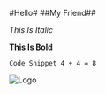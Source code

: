 #Hello#
##My Friend##

*This Is Italic*

**This Is Bold**

```
Code Snippet 4 + 4 = 8
```

![Logo](https://i.kym-cdn.com/entries/icons/original/000/047/340/chinese_…gopher.jpg)
